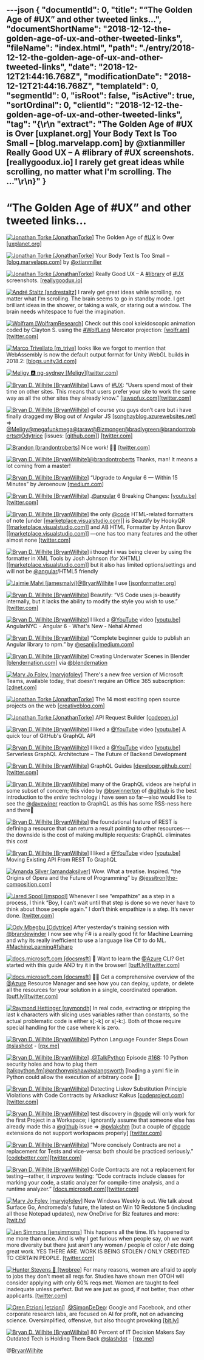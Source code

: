 ---json
{
  "documentId": 0,
  "title": "“The Golden Age of #UX” and other tweeted links…",
  "documentShortName": "2018-12-12-the-golden-age-of-ux-and-other-tweeted-links",
  "fileName": "index.html",
  "path": "./entry/2018-12-12-the-golden-age-of-ux-and-other-tweeted-links",
  "date": "2018-12-12T21:44:16.768Z",
  "modificationDate": "2018-12-12T21:44:16.768Z",
  "templateId": 0,
  "segmentId": 0,
  "isRoot": false,
  "isActive": true,
  "sortOrdinal": 0,
  "clientId": "2018-12-12-the-golden-age-of-ux-and-other-tweeted-links",
  "tag": "{\r\n  \"extract\": \"The Golden Age of #UX is Over [uxplanet.org] Your Body Text Is Too Small – [blog.marvelapp.com] by @xtianmiller Really Good UX – A #library of #UX screenshots. [reallygoodux.io] I rarely get great ideas while scrolling, no matter what I'm scrolling. The ...\"\r\n}"
}
---

# “The Golden Age of #UX” and other tweeted links…

[<img alt="Jonathan Torke [JonathanTorke]" src="https://songhay.blob.core.windows.net:443/shared-social-twitter/JonathanTorke.jpg">](https://t.co/0XkdgvQwZp) The Golden Age of [#UX](http://twitter.com/search?q='%23UX) is Over [[uxplanet.org]](https://uxplanet.org/the-golden-age-of-ux-is-over-ac318099c5b9)

[<img alt="Jonathan Torke [JonathanTorke]" src="https://songhay.blob.core.windows.net:443/shared-social-twitter/JonathanTorke.jpg">](https://t.co/0XkdgvQwZp) Your Body Text Is Too Small – [[blog.marvelapp.com]](https://blog.marvelapp.com/body-text-small/) by [@xtianmiller](http://twitter.com/@xtianmiller)

[<img alt="Jonathan Torke [JonathanTorke]" src="https://songhay.blob.core.windows.net:443/shared-social-twitter/JonathanTorke.jpg">](https://t.co/0XkdgvQwZp) Really Good UX – A [#library](http://twitter.com/search?q='%23library) of [#UX](http://twitter.com/search?q='%23UX) screenshots. [[reallygoodux.io]](https://www.reallygoodux.io/)

[<img alt="André Staltz [andrestaltz]" src="https://songhay.blob.core.windows.net:443/shared-social-twitter/andrestaltz.jpg">](https://t.co/oeLidqKxmX) I rarely get great ideas while scrolling, no matter what I'm scrolling. The brain seems to go in standby mode. I get brilliant ideas in the shower, or taking a walk, or staring out a window. The brain needs whitespace to fuel the imagination.

[<img alt="Wolfram [WolframResearch]" src="https://songhay.blob.core.windows.net:443/shared-social-twitter/WolframResearch.png">](http://t.co/Vsckdj3BIQ) Check out this cool kaleidoscopic animation coded by Clayton S. using the [#WolfLang](http://twitter.com/search?q='%23WolfLang) Mercator projection: [[wolfr.am]](https://wolfr.am/vxrXJfla)[[twitter.com]](https://twitter.com/WolframResearch/status/1017072545026269184/photo/1)

[<img alt="Marco Trivellato [m_trive]" src="https://songhay.blob.core.windows.net:443/shared-social-twitter/m_trive.jpeg">](https://twitter.com/m_trive) looks like we forgot to mention that WebAssembly is now the default output format for Unity WebGL builds in 2018.2: [[blogs.unity3d.com]](https://blogs.unity3d.com/2018/07/10/2018-2-is-now-available/)

[<img alt="Meligy 🅰️ ng-sydney [Meligy]" src="https://songhay.blob.core.windows.net:443/shared-social-twitter/Meligy.jpeg">](https://t.co/l318930X1B)[[twitter.com]](https://twitter.com/JavaScriptDaily/status/1017074036797517824)

[<img alt="Bryan D. Wilhite [BryanWilhite]" src="https://songhay.blob.core.windows.net:443/shared-social-twitter/BryanWilhite.jpeg">](http://t.co/UNdqV0Z1zz) Laws of [#UX](http://twitter.com/search?q='%23UX): “Users spend most of their time on other sites. This means that users prefer your site to work the same way as all the other sites they already know.” [[lawsofux.com]](https://lawsofux.com/jakobs-law.html)[[twitter.com]](https://twitter.com/BryanWilhite/status/1017918427351023616/photo/1)

[<img alt="Bryan D. Wilhite [BryanWilhite]" src="https://songhay.blob.core.windows.net:443/shared-social-twitter/BryanWilhite.jpeg">](http://t.co/UNdqV0Z1zz) of course you guys don’t care but i have finally dragged my Blog out of Angular JS [[songhayblog.azurewebsites.net]](http://songhayblog.azurewebsites.net) =&gt; [@Meligy](http://twitter.com/@Meligy)[@megafunkmega](http://twitter.com/@megafunkmega)[@taraw](http://twitter.com/@taraw)[@Bizmonger](http://twitter.com/@Bizmonger)[@bradlygreen](http://twitter.com/@bradlygreen)[@brandontroberts](http://twitter.com/@brandontroberts)[@Odytrice](http://twitter.com/@Odytrice) [issues: [[github.com]](https://github.com/BryanWilhite/Songhay.Blog/issues)] [[twitter.com]](https://twitter.com/BryanWilhite/status/1017099204932452352/photo/1)

[<img alt="Brandon [brandontroberts]" src="https://songhay.blob.core.windows.net:443/shared-social-twitter/brandontroberts.jpg">](https://t.co/8ookNZhlYF) Nice work! ✋🏿 [[twitter.com]](https://twitter.com/BryanWilhite/status/1017099204932452352)

[<img alt="Bryan D. Wilhite [BryanWilhite]" src="https://songhay.blob.core.windows.net:443/shared-social-twitter/BryanWilhite.jpeg">](http://t.co/UNdqV0Z1zz)[@brandontroberts](http://twitter.com/@brandontroberts) Thanks, man! It means a lot coming from a master!

[<img alt="Bryan D. Wilhite [BryanWilhite]" src="https://songhay.blob.core.windows.net:443/shared-social-twitter/BryanWilhite.jpeg">](http://t.co/UNdqV0Z1zz) “Upgrade to Angular 6 — Within 15 Minutes” by Jeroenouw [[medium.com]](https://medium.com/@jeroenouw/upgrade-to-angular-6-4520e46c682b)

[<img alt="Bryan D. Wilhite [BryanWilhite]" src="https://songhay.blob.core.windows.net:443/shared-social-twitter/BryanWilhite.jpeg">](http://t.co/UNdqV0Z1zz) .[@angular](http://twitter.com/@angular) 6 Breaking Changes: [[youtu.be]](https://youtu.be/bgQW4fJ0K1k?t=398)[[twitter.com]](https://twitter.com/BryanWilhite/status/1017554531251466240/photo/1)

[<img alt="Bryan D. Wilhite [BryanWilhite]" src="https://songhay.blob.core.windows.net:443/shared-social-twitter/BryanWilhite.jpeg">](http://t.co/UNdqV0Z1zz) the only [@code](http://twitter.com/@code) HTML-related formatters of note [under [[marketplace.visualstudio.com]](https://marketplace.visualstudio.com/search?target=VSCode&category=Formatters&sortBy=Downloads)] is Beautify by HookyQR [[[marketplace.visualstudio.com]](https://marketplace.visualstudio.com/items?itemName=HookyQR.beautify)] and AB HTML Formatter by Anton Burov [[[marketplace.visualstudio.com]](https://marketplace.visualstudio.com/items?itemName=zovorap.ab-html-formatter)] —one has too many features and the other almost none [[twitter.com]](https://twitter.com/BryanWilhite/status/1017525284482867200/photo/1)

[<img alt="Bryan D. Wilhite [BryanWilhite]" src="https://songhay.blob.core.windows.net:443/shared-social-twitter/BryanWilhite.jpeg">](http://t.co/UNdqV0Z1zz) i thought i was being clever by using the formatter in XML Tools by Josh Johnson (for XHTML) [[[marketplace.visualstudio.com]](https://marketplace.visualstudio.com/items?itemName=DotJoshJohnson.xml)] but it also has limited options/settings and will not be [@angular](http://twitter.com/@angular)/HTML5 friendly

[<img alt="Jaimie Malvi [jamesmalvi]" src="https://songhay.blob.core.windows.net:443/shared-social-twitter/jamesmalvi.png">](https://twitter.com/jamesmalvi)[@BryanWilhite](http://twitter.com/@BryanWilhite) I use [[jsonformatter.org]](https://jsonformatter.org/xml-formatter)

[<img alt="Bryan D. Wilhite [BryanWilhite]" src="https://songhay.blob.core.windows.net:443/shared-social-twitter/BryanWilhite.jpeg">](http://t.co/UNdqV0Z1zz) Beautify: “VS Code uses js-beautify internally, but it lacks the ability to modify the style you wish to use.” [[twitter.com]](https://twitter.com/BryanWilhite/status/1017527768609779712/photo/1)

[<img alt="Bryan D. Wilhite [BryanWilhite]" src="https://songhay.blob.core.windows.net:443/shared-social-twitter/BryanWilhite.jpeg">](http://t.co/UNdqV0Z1zz) I liked a [@YouTube](http://twitter.com/@YouTube) video [[youtu.be]](http://youtu.be/bgQW4fJ0K1k?a) AngularNYC - Angular 6 - What's New - Nehal Ahmed

[<img alt="Bryan D. Wilhite [BryanWilhite]" src="https://songhay.blob.core.windows.net:443/shared-social-twitter/BryanWilhite.jpeg">](http://t.co/UNdqV0Z1zz) “Complete beginner guide to publish an Angular library to npm.” by [@esanjiv](http://twitter.com/@esanjiv)[[medium.com]](https://medium.com/@esanjiv/complete-beginner-guide-to-publish-an-angular-library-to-npm-d42343801660)

[<img alt="Bryan D. Wilhite [BryanWilhite]" src="https://songhay.blob.core.windows.net:443/shared-social-twitter/BryanWilhite.jpeg">](http://t.co/UNdqV0Z1zz) Creating Underwater Scenes in Blender [[blendernation.com]](https://www.blendernation.com/2018/07/11/creating-underwater-scenes-in-blender/) via [@blendernation](http://twitter.com/@blendernation)

[<img alt="Mary Jo Foley [maryjofoley]" src="https://songhay.blob.core.windows.net:443/shared-social-twitter/maryjofoley.png">](http://t.co/qJf6Vbi9nq) There's a new free version of Microsoft Teams, available today, that doesn't require an Office 365 subscription: [[zdnet.com]](https://www.zdnet.com/article/microsoft-introduces-a-free-version-of-teams-going-head-to-head-with-slack/)

[<img alt="Jonathan Torke [JonathanTorke]" src="https://songhay.blob.core.windows.net:443/shared-social-twitter/JonathanTorke.jpg">](https://t.co/0XkdgvQwZp) The 14 most exciting open source projects on the web [[creativebloq.com]](https://www.creativebloq.com/web-design/10-most-exciting-open-source-projects-web-4132351)

[<img alt="Jonathan Torke [JonathanTorke]" src="https://songhay.blob.core.windows.net:443/shared-social-twitter/JonathanTorke.jpg">](https://t.co/0XkdgvQwZp) API Request Builder [[codepen.io]](https://codepen.io/terabaud/pen/MBYxay)

[<img alt="Bryan D. Wilhite [BryanWilhite]" src="https://songhay.blob.core.windows.net:443/shared-social-twitter/BryanWilhite.jpeg">](http://t.co/UNdqV0Z1zz) I liked a [@YouTube](http://twitter.com/@YouTube) video [[youtu.be]](http://youtu.be/6xO87LlijoQ?a) A quick tour of GitHub's GraphQL API

[<img alt="Bryan D. Wilhite [BryanWilhite]" src="https://songhay.blob.core.windows.net:443/shared-social-twitter/BryanWilhite.jpeg">](http://t.co/UNdqV0Z1zz) I liked a [@YouTube](http://twitter.com/@YouTube) video [[youtu.be]](http://youtu.be/PTphFRHJ3d0?a) Serverless GraphQL Architecture – The Future of Backend Development

[<img alt="Bryan D. Wilhite [BryanWilhite]" src="https://songhay.blob.core.windows.net:443/shared-social-twitter/BryanWilhite.jpeg">](http://t.co/UNdqV0Z1zz) GraphQL Guides [[developer.github.com]](https://developer.github.com/v4/guides/)[[twitter.com]](https://twitter.com/BryanWilhite/status/1017525958260080640/photo/1)

[<img alt="Bryan D. Wilhite [BryanWilhite]" src="https://songhay.blob.core.windows.net:443/shared-social-twitter/BryanWilhite.jpeg">](http://t.co/UNdqV0Z1zz) many of the GraphQL videos are helpful in some subset of concern; this video by [@bswinnerton](http://twitter.com/@bswinnerton) of [@github](http://twitter.com/@github) is the best introduction to the _entire_ technology i have seen so far—also would like to see the [@davewiner](http://twitter.com/@davewiner) reaction to GraphQL as this has some RSS-ness here and there🤠

[<img alt="Bryan D. Wilhite [BryanWilhite]" src="https://songhay.blob.core.windows.net:443/shared-social-twitter/BryanWilhite.jpeg">](http://t.co/UNdqV0Z1zz) the foundational feature of REST is defining a resource that can return a result pointing to other resources---the downside is the cost of making multiple requests: GraphQL eliminates this cost

[<img alt="Bryan D. Wilhite [BryanWilhite]" src="https://songhay.blob.core.windows.net:443/shared-social-twitter/BryanWilhite.jpeg">](http://t.co/UNdqV0Z1zz) I liked a [@YouTube](http://twitter.com/@YouTube) video [[youtu.be]](http://youtu.be/broQmxQAMjM?a) Moving Existing API From REST To GraphQL

[<img alt="Amanda Silver [amandaksilver]" src="https://songhay.blob.core.windows.net:443/shared-social-twitter/amandaksilver.jpg">](https://twitter.com/amandaksilver) Wow. What a treatise. Inspired. “the Origins of Opera and the Future of Programming” by [@jessitron](http://twitter.com/@jessitron)[[the-composition.com]](https://the-composition.com/the-origins-of-opera-and-the-future-of-programming-bcdaf8fbe960)

[<img alt="Jared Spool [jmspool]" src="https://songhay.blob.core.windows.net:443/shared-social-twitter/jmspool.jpg">](https://t.co/aNncwfgMP2) Whenever I see “empathize” as a step in a process, I think “Boy, I can’t wait until that step is done so we never have to think about those people again.” I don’t think empathize is a step. It’s never done. [[twitter.com]](https://twitter.com/jmspool/status/1017907202085085184/photo/1)

[<img alt="Ody Mbegbu [Odytrice]" src="https://songhay.blob.core.windows.net:443/shared-social-twitter/Odytrice.jpg">](https://t.co/8wuRpLOaxa) After yesterday's training session with [@brandewinder](http://twitter.com/@brandewinder) I now see why F# is a really good fit for Machine Learning and why its really inefficient to use a language like C# to do ML. [#MachineLearning](http://twitter.com/search?q='%23MachineLearning)[#fsharp](http://twitter.com/search?q='%23fsharp)

[<img alt="docs.microsoft.com [docsmsft]" src="https://songhay.blob.core.windows.net:443/shared-social-twitter/docsmsft.jpg">](https://t.co/pBNlKvAduu) 🚀 Want to learn the [@Azure](http://twitter.com/@Azure) CLI? Get started with this guide AND try it in the browser! [[buff.ly]](https://buff.ly/2NbrYWC)[[twitter.com]](https://twitter.com/docsmsft/status/1018626772965961729/photo/1)

[<img alt="docs.microsoft.com [docsmsft]" src="https://songhay.blob.core.windows.net:443/shared-social-twitter/docsmsft.jpg">](https://t.co/pBNlKvAduu) 👩‍🔬 Get a comprehensive overview of the [@Azure](http://twitter.com/@Azure) Resource Manager and see how you can deploy, update, or delete all the resources for your solution in a single, coordinated operation. [[buff.ly]](https://buff.ly/2mddFW6)[[twitter.com]](https://twitter.com/docsmsft/status/1018747571307794432/photo/1)

[<img alt="Raymond Hettinger [raymondh]" src="https://songhay.blob.core.windows.net:443/shared-social-twitter/raymondh.jpg">](https://t.co/r5ifYKcnD3) In real code, extracting or stripping the last k characters with slicing uses variables rather than constants, so the actual problematic code is either s[:-k] or s[-k:]. Both of those require special handling for the case where k is zero.

[<img alt="Bryan D. Wilhite [BryanWilhite]" src="https://songhay.blob.core.windows.net:443/shared-social-twitter/BryanWilhite.jpeg">](http://t.co/UNdqV0Z1zz) Python Language Founder Steps Down [@slashdot](http://twitter.com/@slashdot) - [[rpx.me]](http://rpx.me/0Qddm)

[<img alt="Bryan D. Wilhite [BryanWilhite]" src="https://songhay.blob.core.windows.net:443/shared-social-twitter/BryanWilhite.jpeg">](http://t.co/UNdqV0Z1zz) .[@TalkPython](http://twitter.com/@TalkPython) Episode [#168](http://twitter.com/search?q='%23168): 10 Python security holes and how to plug them [[talkpython.fm]](https://talkpython.fm/episodes/show/168/10-python-security-holes-and-how-to-plug-them)[@anthonypjshaw](http://twitter.com/@anthonypjshaw)[@alangsworth](http://twitter.com/@alangsworth) [loading a yaml file in Python could allow the execution of arbitrary code 😬]

[<img alt="Bryan D. Wilhite [BryanWilhite]" src="https://songhay.blob.core.windows.net:443/shared-social-twitter/BryanWilhite.jpeg">](http://t.co/UNdqV0Z1zz) Detecting Liskov Substitution Principle Violations with Code Contracts by Arkadiusz Kaɫkus [[codeproject.com]](https://www.codeproject.com/Articles/1084933/Detecting-Liskov-Substitution-Principle-Violations)[[twitter.com]](https://twitter.com/BryanWilhite/status/1017923899504250881/photo/1)

[<img alt="Bryan D. Wilhite [BryanWilhite]" src="https://songhay.blob.core.windows.net:443/shared-social-twitter/BryanWilhite.jpeg">](http://t.co/UNdqV0Z1zz) test discovery in [@code](http://twitter.com/@code) will only work for the first Project in a Workspace; i ignorantly assume that someone else has already made this a [@github](http://twitter.com/@github) issue =&gt; [@pvlakshm](http://twitter.com/@pvlakshm) [but a couple of [@code](http://twitter.com/@code) extensions do not support workspaces properly] [[twitter.com]](https://twitter.com/BryanWilhite/status/1017456041393512448/photo/1)

[<img alt="Bryan D. Wilhite [BryanWilhite]" src="https://songhay.blob.core.windows.net:443/shared-social-twitter/BryanWilhite.jpeg">](http://t.co/UNdqV0Z1zz) “More concisely Contracts are not a replacement for Tests and vice-versa: both should be practiced seriously.” [[codebetter.com]](http://codebetter.com/patricksmacchia/2010/07/26/code-contracts-and-automatic-testing-are-pretty-much-the-same-thing/)[[twitter.com]](https://twitter.com/BryanWilhite/status/1017920080888283136/photo/1)

[<img alt="Bryan D. Wilhite [BryanWilhite]" src="https://songhay.blob.core.windows.net:443/shared-social-twitter/BryanWilhite.jpeg">](http://t.co/UNdqV0Z1zz) Code Contracts are not a replacement for testing—rather, it _improves_ testing: “Code contracts include classes for marking your code, a static analyzer for compile-time analysis, and a runtime analyzer.” [[docs.microsoft.com]](https://docs.microsoft.com/en-us/dotnet/framework/debug-trace-profile/code-contracts)[[twitter.com]](https://twitter.com/BryanWilhite/status/1017923897826553856/photo/1)

[<img alt="Mary Jo Foley [maryjofoley]" src="https://songhay.blob.core.windows.net:443/shared-social-twitter/maryjofoley.png">](http://t.co/qJf6Vbi9nq) New Windows Weekly is out. We talk about Surface Go, Andromeda's future, the latest on Win 10 Redstone 5 (including all those Notepad updates), new OneDrive for Biz features and more: [[twit.tv]](https://twit.tv/shows/windows-weekly/episodes/577)

[<img alt="Jen Simmons [jensimmons]" src="https://songhay.blob.core.windows.net:443/shared-social-twitter/jensimmons.jpg">](https://t.co/8FEcRMJN4d) This happens all the time. It’s happened to me more than once. And is why I get furious when people say, oh we want more diversity but there just aren’t any women / people of color / etc doing great work. YES THERE ARE. WORK IS BEING STOLEN / ONLY CREDITED TO CERTAIN PEOPLE. [[twitter.com]](https://twitter.com/ijeomaoluo/status/1017581227639898113)

[<img alt="Hunter Stevens 🍂 [twobree]" src="https://songhay.blob.core.windows.net:443/shared-social-twitter/twobree.jpg">](https://twitter.com/twobree) For many reasons, women are afraid to apply to jobs they don't meet all reqs for. Studies have shown men OTOH will consider applying with only 60% reqs met. Women are taught to feel inadequate unless perfect. But we are just as good, if not better, than other applicants. [[twitter.com]](https://twitter.com/SwiftOnSecurity/status/1017937952519966721)

[<img alt="Oren Etzioni [etzioni]" src="https://songhay.blob.core.windows.net:443/shared-social-twitter/etzioni.jpeg">](https://t.co/tfzDNcoVZG) .[@SimonDeDeo](http://twitter.com/@SimonDeDeo): Google and Facebook, and other corporate research labs, are focused on AI for profit, not on advancing science. Oversimplified, offensive, but also thought provoking [[bit.ly]](https://bit.ly/2Lj2iqy)

[<img alt="Bryan D. Wilhite [BryanWilhite]" src="https://songhay.blob.core.windows.net:443/shared-social-twitter/BryanWilhite.jpeg">](http://t.co/UNdqV0Z1zz) 80 Percent of IT Decision Makers Say Outdated Tech is Holding Them Back [@slashdot](http://twitter.com/@slashdot) - [[rpx.me]](http://rpx.me/lOddm)

@[BryanWilhite](https://twitter.com/BryanWilhite)
